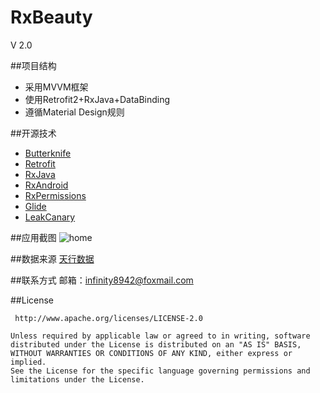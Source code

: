 # RxBeauty
V 2.0

##项目结构
 * 采用MVVM框架
 * 使用Retrofit2+RxJava+DataBinding
 * 遵循Material Design规则
 
##开源技术
* [Butterknife](https://github.com/JakeWharton/butterknife)
* [Retrofit](https://github.com/square/retrofit)
* [RxJava](https://github.com/ReactiveX/RxJava)
* [RxAndroid](https://github.com/ReactiveX/RxAndroid)
* [RxPermissions](https://github.com/tbruyelle/RxPermissions)
* [Glide](https://github.com/bumptech/glide)
* [LeakCanary](https://github.com/square/leakcanary)

##应用截图
![home](https://raw.githubusercontent.com/infinity8942/RxBeauty/master/screenshots/home.png)

##数据来源
[天行数据](http://api.huceo.com/) 

##联系方式
邮箱：[infinity8942@foxmail.com](infinity8942@foxmail.com)

##License

     http://www.apache.org/licenses/LICENSE-2.0

	Unless required by applicable law or agreed to in writing, software
	distributed under the License is distributed on an "AS IS" BASIS,
	WITHOUT WARRANTIES OR CONDITIONS OF ANY KIND, either express or implied.
	See the License for the specific language governing permissions and
	limitations under the License.
